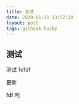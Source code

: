 ```yaml
---
title: 测试
date: 2020-01-21 13:57:20
layout: post
tags: githook husky
---
```


## 测试

测试 1dfdf

更新

fdf 哈
